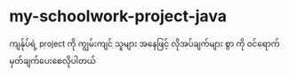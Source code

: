 # my-schoolwork-project-java
ကျန်ုပ်ရဲ့   project ကို   ကျွမ်းကျင် သူများ အနေဖြင့် လိုအပ်ချက်များ စွာ ကို ဝင်ရောက် မှတ်ချက်ပေးစေလိုပါတယ်

